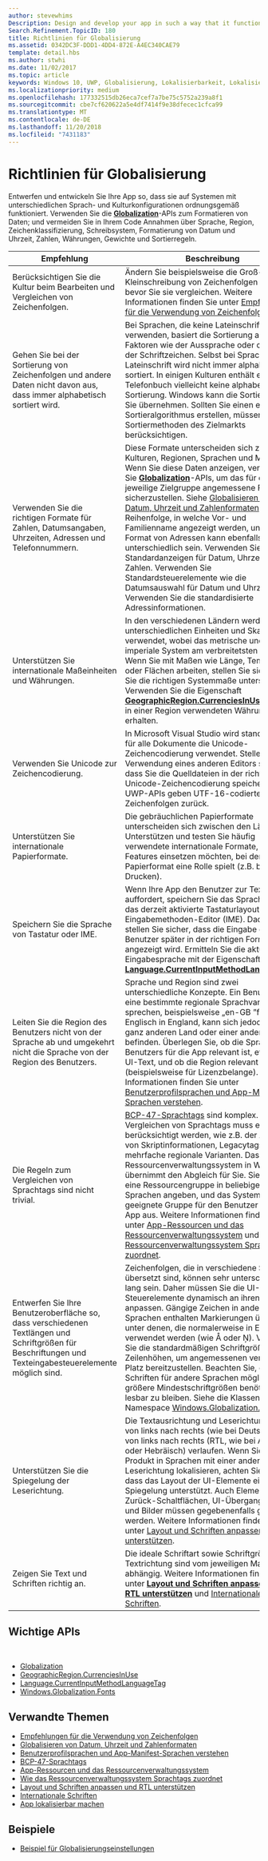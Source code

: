 ```yaml
---
author: stevewhims
Description: Design and develop your app in such a way that it functions appropriately on systems with different language and culture configurations.
Search.Refinement.TopicID: 180
title: Richtlinien für Globalisierung
ms.assetid: 0342DC3F-DDD1-4DD4-872E-A4EC340CAE79
template: detail.hbs
ms.author: stwhi
ms.date: 11/02/2017
ms.topic: article
keywords: Windows 10, UWP, Globalisierung, Lokalisierbarkeit, Lokalisierung
ms.localizationpriority: medium
ms.openlocfilehash: 177332515db26eca7cef7a7be75c5752a239a8f1
ms.sourcegitcommit: cbe7cf620622a5e4df7414f9e38dfecec1cfca99
ms.translationtype: MT
ms.contentlocale: de-DE
ms.lasthandoff: 11/20/2018
ms.locfileid: "7431183"
---
```

# <a name="guidelines-for-globalization"></a>Richtlinien für Globalisierung

Entwerfen und entwickeln Sie Ihre App so, dass sie auf Systemen mit unterschiedlichen Sprach- und Kulturkonfigurationen ordnungsgemäß funktioniert. Verwenden Sie die [**Globalization**](/uwp/api/Windows.Globalization?branch=live)-APIs zum Formatieren von Daten; und vermeiden Sie in Ihrem Code Annahmen über Sprache, Region, Zeichenklassifizierung, Schreibsystem, Formatierung von Datum und Uhrzeit, Zahlen, Währungen, Gewichte und Sortierregeln.

| Empfehlung | Beschreibung |
| ------------- | ----------- |
| Berücksichtigen Sie die Kultur beim Bearbeiten und Vergleichen von Zeichenfolgen. | Ändern Sie beispielsweise die Groß- bzw. Kleinschreibung von Zeichenfolgen nicht, bevor Sie sie vergleichen. Weitere Informationen finden Sie unter [Empfehlungen für die Verwendung von Zeichenfolgen](/dotnet/standard/base-types/best-practices-strings?branch=live#recommendations_for_string_usage). |
| Gehen Sie bei der Sortierung von Zeichenfolgen und andere Daten nicht davon aus, dass immer alphabetisch sortiert wird. | Bei Sprachen, die keine Lateinschrift verwenden, basiert die Sortierung auf anderen Faktoren wie der Aussprache oder der Anzahl der Schriftzeichen. Selbst bei Sprachen mit Lateinschrift wird nicht immer alphabetisch sortiert. In einigen Kulturen enthält ein Telefonbuch vielleicht keine alphabetische Sortierung. Windows kann die Sortierung für Sie übernehmen. Sollten Sie einen eigenen Sortieralgorithmus erstellen, müssen Sie die Sortiermethoden des Zielmarkts berücksichtigen. |
| Verwenden Sie die richtigen Formate für Zahlen, Datumsangaben, Uhrzeiten, Adressen und Telefonnummern. | Diese Formate unterscheiden sich zwischen Kulturen, Regionen, Sprachen und Märkten. Wenn Sie diese Daten anzeigen, verwenden Sie [**Globalization**](/uwp/api/Windows.Globalization?branch=live)-APIs, um das für die jeweilige Zielgruppe angemessene Format sicherzustellen. Siehe [Globalisieren von Datum, Uhrzeit und Zahlenformaten](use-global-ready-formats.md). Die Reihenfolge, in welche Vor- und Familienname angezeigt werden, und das Format von Adressen kann ebenfalls unterschiedlich sein. Verwenden Sie Standardanzeigen für Datum, Uhrzeit und Zahlen. Verwenden Sie Standardsteuerelemente wie die Datumsauswahl für Datum und Uhrzeit. Verwenden Sie die standardisierte Adressinformationen. |
| Unterstützen Sie internationale Maßeinheiten und Währungen. | In den verschiedenen Ländern werden unterschiedlichen Einheiten und Skalen verwendet, wobei das metrische und das imperiale System am verbreitetsten sind. Wenn Sie mit Maßen wie Länge, Temperatur oder Flächen arbeiten, stellen Sie sicher, dass Sie die richtigen Systemmaße unterstützen. Verwenden Sie die Eigenschaft [**GeographicRegion.CurrenciesInUse**](/uwp/api/windows.globalization.geographicregion.CurrenciesInUse), um die in einer Region verwendeten Währungen zu erhalten. |
| Verwenden Sie Unicode zur Zeichencodierung. | In Microsoft Visual Studio wird standardmäßig für alle Dokumente die Unicode-Zeichencodierung verwendet. Stellen Sie bei Verwendung eines anderen Editors sicher, dass Sie die Quelldateien in der richtigen Unicode-Zeichencodierung speichern. Alle UWP-APIs geben UTF-16-codierte Zeichenfolgen zurück. |
| Unterstützen Sie internationale Papierformate. | Die gebräuchlichen Papierformate unterscheiden sich zwischen den Ländern. Unterstützen und testen Sie häufig verwendete internationale Formate, wenn Sie Features einsetzen möchten, bei denen das Papierformat eine Rolle spielt (z.B. beim Drucken). |
| Speichern Sie die Sprache von Tastatur oder IME. | Wenn Ihre App den Benutzer zur Texteingabe auffordert, speichern Sie das Sprachentag für das derzeit aktivierte Tastaturlayout oder den Eingabemethoden-Editor (IME). Dadurch stellen Sie sicher, dass die Eingabe dem Benutzer später in der richtigen Formatierung angezeigt wird. Ermitteln Sie die aktuelle Eingabesprache mit der Eigenschaft [**Language.CurrentInputMethodLanguageTag**](/uwp/api/windows.globalization.language.CurrentInputMethodLanguageTag). |
| Leiten Sie die Region des Benutzers nicht von der Sprache ab und umgekehrt nicht die Sprache von der Region des Benutzers. | Sprache und Region sind zwei unterschiedliche Konzepte. Ein Benutzer kann eine bestimmte regionale Sprachvariante sprechen, beispielsweise „en-GB ”für Englisch in England, kann sich jedoch in einem ganz anderen Land oder einer anderen Region befinden. Überlegen Sie, ob die Sprache des Benutzers für die App relevant ist, etwa für UI-Text, und ob die Region relevant ist (beispielsweise für Lizenzbelange). Weitere Informationen finden Sie unter [Benutzerprofilsprachen und App-Manifest-Sprachen verstehen](manage-language-and-region.md). |
| Die Regeln zum Vergleichen von Sprachtags sind nicht trivial. | [BCP-47-Sprachtags](http://go.microsoft.com/fwlink/p/?linkid=227302) sind komplex. Beim Vergleichen von Sprachtags muss einiges berücksichtigt werden, wie z.B. der Abgleich von Skriptinformationen, Legacytags und mehrfache regionale Varianten. Das Ressourcenverwaltungssystem in Windows übernimmt den Abgleich für Sie. Sie können eine Ressourcengruppe in beliebigen Sprachen angeben, und das System wählt die geeignete Gruppe für den Benutzer und die App aus. Weitere Informationen finden Sie unter [App-Ressourcen und das Ressourcenverwaltungssystem](../../app-resources/index.md) und [Wie das Ressourcenverwaltungssystem Sprachtags zuordnet](../../app-resources/how-rms-matches-lang-tags.md). |
| Entwerfen Sie Ihre Benutzeroberfläche so, dass verschiedenen Textlängen und Schriftgrößen für Beschriftungen und Texteingabesteuerelemente möglich sind. | Zeichenfolgen, die in verschiedene Sprachen übersetzt sind, können sehr unterschiedlich lang sein. Daher müssen Sie die UI-Steuerelemente dynamisch an ihren Inhalt anpassen. Gängige Zeichen in anderen Sprachen enthalten Markierungen über oder unter denen, die normalerweise in Englisch verwendet werden (wie Å oder Ņ). Verwenden Sie die standardmäßigen Schriftgrößen und Zeilenhöhen, um angemessenen vertikalen Platz bereitzustellen. Beachten Sie, dass Schriften für andere Sprachen möglicherweise größere Mindestschriftgrößen benötigen, um lesbar zu bleiben. Siehe die Klassen im Namespace [Windows.Globalization.Fonts](/uwp/api/windows.globalization.fonts?branch=live). |
| Unterstützen Sie die Spiegelung der Leserichtung. | Die Textausrichtung und Leserichtung kann von links nach rechts (wie bei Deutsch) oder von links nach rechts (RTL, wie bei Arabisch oder Hebräisch) verlaufen. Wenn Sie Ihr Produkt in Sprachen mit einer anderen Leserichtung lokalisieren, achten Sie darauf, dass das Layout der UI-Elemente eine Spiegelung unterstützt. Auch Elemente wie Zurück-Schaltflächen, UI-Übergangseffekte und Bilder müssen gegebenenfalls gespiegelt werden. Weitere Informationen finden Sie unter [Layout und Schriften anpassen und RTL unterstützen](adjust-layout-and-fonts--and-support-rtl.md). |
| Zeigen Sie Text und Schriften richtig an. | Die ideale Schriftart sowie Schriftgröße und Textrichtung sind vom jeweiligen Markt abhängig. Weitere Informationen finden Sie unter [**Layout und Schriften anpassen und RTL unterstützen**](adjust-layout-and-fonts--and-support-rtl.md) und [Internationale Schriften](loc-international-fonts.md). |

## <a name="important-apis"></a>Wichtige APIs
 
* [Globalization](/uwp/api/Windows.Globalization?branch=live)
* [GeographicRegion.CurrenciesInUse](/uwp/api/windows.globalization.geographicregion.CurrenciesInUse)
* [Language.CurrentInputMethodLanguageTag](/uwp/api/windows.globalization.language.CurrentInputMethodLanguageTag)
* [Windows.Globalization.Fonts](/uwp/api/windows.globalization.fonts?branch=live)

## <a name="related-topics"></a>Verwandte Themen

* [Empfehlungen für die Verwendung von Zeichenfolgen](/dotnet/standard/base-types/best-practices-strings?branch=live#recommendations_for_string_usage)
* [Globalisieren von Datum, Uhrzeit und Zahlenformaten](use-global-ready-formats.md)
* [Benutzerprofilsprachen und App-Manifest-Sprachen verstehen](manage-language-and-region.md)
* [BCP-47-Sprachtags](http://go.microsoft.com/fwlink/p/?linkid=227302)
* [App-Ressourcen und das Ressourcenverwaltungssystem](../../app-resources/index.md)
* [Wie das Ressourcenverwaltungssystem Sprachtags zuordnet](../../app-resources/how-rms-matches-lang-tags.md)
* [Layout und Schriften anpassen und RTL unterstützen](adjust-layout-and-fonts--and-support-rtl.md)
* [Internationale Schriften](loc-international-fonts.md)
* [App lokalisierbar machen](prepare-your-app-for-localization.md)

## <a name="samples"></a>Beispiele

* [Beispiel für Globalisierungseinstellungen](http://go.microsoft.com/fwlink/p/?linkid=231608)
